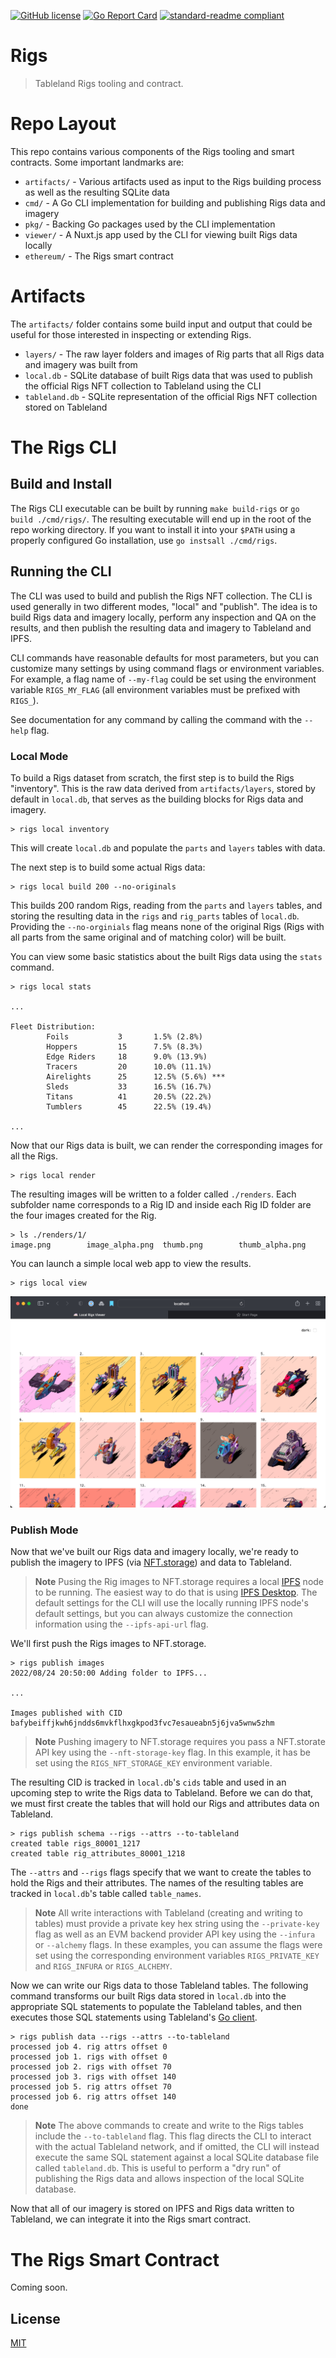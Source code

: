 [![GitHub license](https://img.shields.io/github/license/tablelandnetwork/rigs.svg?style=popout-square)](./LICENSE)
[![Go Report Card](https://goreportcard.com/badge/github.com/tablelandnetwork/rigs?style=flat-square)](https://goreportcard.com/report/github.com/tablelandnetwork/rigs?style=flat-square)
[![standard-readme compliant](https://img.shields.io/badge/readme%20style-standard-brightgreen.svg?style=popout-square)](https://github.com/RichardLitt/standard-readme)

# Rigs

> Tableland Rigs tooling and contract.

# Repo Layout

This repo contains various components of the Rigs tooling and smart contracts. Some important landmarks are:
- `artifacts/` - Various artifacts used as input to the Rigs building process as well as the resulting SQLite data
- `cmd/` - A Go CLI implementation for building and publishing Rigs data and imagery
- `pkg/` - Backing Go packages used by the CLI implementation
- `viewer/` - A Nuxt.js app used by the CLI for viewing built Rigs data locally
- `ethereum/` - The Rigs smart contract

# Artifacts

The `artifacts/` folder contains some build input and output that could be useful for those interested in inspecting or extending Rigs.
- `layers/` - The raw layer folders and images of Rig parts that all Rigs data and imagery was built from
- `local.db` - SQLite database of built Rigs data that was used to publish the official Rigs NFT collection to Tableland using the CLI
- `tableland.db` -  SQLite representation of the official Rigs NFT collection stored on Tableland

# The Rigs CLI

## Build and Install

The Rigs CLI executable can be built by running `make build-rigs` or `go build ./cmd/rigs/`. The resulting executable will end up in the root of the repo working directory. If you want to install it into your `$PATH` using a properly configured Go installation, use `go instsall ./cmd/rigs`.

## Running the CLI

The CLI was used to build and publish the Rigs NFT collection. The CLI is used generally in two different modes, "local" and "publish". The idea is to build Rigs data and imagery locally, perform any inspection and QA on the results, and then publish the resulting data and imagery to Tableland and IPFS.

CLI commands have reasonable defaults for most parameters, but you can customize many settings by using command flags or environment variables. For example, a flag name of `--my-flag` could be set using the environment variable `RIGS_MY_FLAG` (all environment variables must be prefixed with `RIGS_`).

See documentation for any command by calling the command with the `--help` flag.

### Local Mode

To build a Rigs dataset from scratch, the first step is to build the Rigs "inventory". This is the raw data derived from `artifacts/layers`, stored by default in `local.db`, that serves as the building blocks for Rigs data and imagery.

```
> rigs local inventory
```

This will create `local.db` and populate the `parts` and `layers` tables with data.

The next step is to build some actual Rigs data:

```
> rigs local build 200 --no-originals
```

This builds 200 random Rigs, reading from the `parts` and `layers` tables, and storing the resulting data in the `rigs` and `rig_parts` tables of `local.db`. Providing the `--no-orginials` flag means none of the original Rigs (Rigs with all parts from the same original and of matching color) will be built.

You can view some basic statistics about the built Rigs data using the `stats` command.

```
> rigs local stats

...

Fleet Distribution:
        Foils           3       1.5% (2.8%) 
        Hoppers         15      7.5% (8.3%) 
        Edge Riders     18      9.0% (13.9%) 
        Tracers         20      10.0% (11.1%) 
        Airelights      25      12.5% (5.6%) ***
        Sleds           33      16.5% (16.7%) 
        Titans          41      20.5% (22.2%) 
        Tumblers        45      22.5% (19.4%)

...
```

Now that our Rigs data is built, we can render the corresponding images for all the Rigs.

```
> rigs local render
```

The resulting images will be written to a folder called `./renders`. Each subfolder name corresponds to a Rig ID and inside each Rig ID folder are the four images created for the Rig.

```
> ls ./renders/1/
image.png        image_alpha.png  thumb.png        thumb_alpha.png
```

You can launch a simple local web app to view the results. 

```
> rigs local view
```

![The local Rigs viewer web app](artifacts/viewer.jpg)

### Publish Mode

Now that we've built our Rigs data and imagery locally, we're ready to publish the imagery to IPFS (via [NFT.storage](https://nft.storage)) and data to Tableland.

> **Note**
> Pusing the Rig images to NFT.storage requires a local [IPFS](https://ipfs.tech) node to be running. The easiest way to do that is using [IPFS Desktop](https://github.com/ipfs/ipfs-desktop). The default settings for the CLI will use the locally running IPFS node's default settings, but you can always customize the connection information using the `--ipfs-api-url` flag.

We'll first push the Rigs images to NFT.storage.

```
> rigs publish images
2022/08/24 20:50:00 Adding folder to IPFS...

...

Images published with CID bafybeiffjkwh6jndds6mvkflhxgkpod3fvc7esaueabn5j6jva5wnw5zhm
```

> **Note**
> Pushing imagery to NFT.storage requires you pass a NFT.storate API key using the `--nft-storage-key` flag. In this example, it has be set using the `RIGS_NFT_STORAGE_KEY` environment variable.

The resulting CID is tracked in `local.db`'s `cids` table and used in an upcoming step to write the Rigs data to Tableland. Before we can do that, we must first create the tables that will hold our Rigs and attributes data on Tableland.

```
> rigs publish schema --rigs --attrs --to-tableland
created table rigs_80001_1217
created table rig_attributes_80001_1218
```

The `--attrs` and `--rigs` flags specify that we want to create the tables to hold the Rigs and their attributes. The names of the resulting tables are tracked in `local.db`'s table called `table_names`.

> **Note**
> All write interactions with Tableland (creating and writing to tables) must provide a private key hex string using the `--private-key` flag as well as an EVM backend provider API key using the `--infura` or `--alchemy` flags. In these examples, you can assume the flags were set using the corresponding environment variables `RIGS_PRIVATE_KEY` and `RIGS_INFURA` or `RIGS_ALCHEMY`.

Now we can write our Rigs data to those Tableland tables. The following command transforms our built Rigs data stored in `local.db` into the appropriate SQL statements to populate the Tableland tables, and then executes those SQL statements using Tableland's [Go client](https://pkg.go.dev/github.com/textileio/go-tableland/pkg/client).

```
> rigs publish data --rigs --attrs --to-tableland
processed job 4. rig attrs offset 0
processed job 1. rigs with offset 0
processed job 2. rigs with offset 70
processed job 3. rigs with offset 140
processed job 5. rig attrs offset 70
processed job 6. rig attrs offset 140
done
```

> **Note**
> The above commands to create and write to the Rigs tables include the `--to-tableland` flag. This flag directs the CLI to interact with the actual Tableland network, and if omitted, the CLI will instead execute the same SQL statement against a local SQLite database file called `tableland.db`. This is useful to perform a "dry run" of publishing the Rigs data and allows inspection of the local SQLite database.

Now that all of our imagery is stored on IPFS and Rigs data written to Tableland, we can integrate it into the Rigs smart contract.

# The Rigs Smart Contract

Coming soon.

## License

[MIT](LICENSE)
